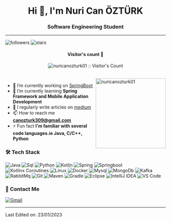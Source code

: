 <h1 align="center">Hi 👋, I'm Nuri Can ÖZTÜRK</h1>
<h3 align="center">Software Engineering Student</h3>

---

![followers](https://img.shields.io/github/followers/nuricanozturk01?style=social)
![stars](https://img.shields.io/github/stars/nuricanozturk01?style=social)

<h4 align="center">Visitor's count 👀</h4>
<p align="center"><img src="https://profile-counter.glitch.me/{nuricanozturk01}/count.svg" alt="nuricanozturk01 :: Visitor's Count" /></p>
<br/>
<img align="right" height="220px" src="https://blog.yuebaix.com/logo/imyuebaix.gif" alt="nuricanozturk01" />

- 🔭 I’m currently working on [SpringBoot](https://spring.io/projects/spring-boot)
- 🌱 I’m currently learning **Spring Framework and Mobile Application Development**
- 📝 I regularly write articles on [medium](http://medium.com/@qwerty01/)
- 📫 How to reach me **canozturk309@gmail.com**
- ⚡ Fun fact **I'm familiar with several code languages.ie Java, C/C++, Python**

### 🛠 Tech Stack

![Java](http://img.shields.io/badge/-Java-e8892f?style=flat-square&logo=java&logoColor=white)
![Sql](http://img.shields.io/badge/-Sql-00758f?style=flat-square&logo=Mysql&logoColor=white)
![Python](http://img.shields.io/badge/-Python-346e9e?style=flat-square&logo=python&logoColor=white)
![Kotlin](http://img.shields.io/badge/-Kotlin-7f52ff?style=flat-square&logo=kotlin&logoColor=white)
![Spring](http://img.shields.io/badge/-Spring-6db33f?style=flat-square&logo=spring&logoColor=white)
![Springboot](http://img.shields.io/badge/-Springboot-629e3a?style=flat-square&logo=springboot&logoColor=white)
![Kotlinx Coroutines](http://img.shields.io/badge/-Kotlinx%20Coroutines-7f52ff?style=flat-square&logo=kotlin&logoColor=white)
![Linux](http://img.shields.io/badge/-Linux-fad134?style=flat-square&logo=linux&logoColor=black)
![Docker](http://img.shields.io/badge/-Docker-3596ed?style=flat-square&logo=docker&logoColor=white)
![Mysql](http://img.shields.io/badge/-Mysql-white?style=flat-square&logo=mysql)
![MongoDb](http://img.shields.io/badge/-MongoDb-white?style=flat-square&logo=mongodb)
![Kafka](http://img.shields.io/badge/-Kafka-white?style=flat-square&logo=apachekafka&logoColor=black)
![RabbitMq](http://img.shields.io/badge/-RabbitMq-white?style=flat-square&logo=rabbitmq)
![Git](http://img.shields.io/badge/-Git-white?style=flat-square&logo=git)
![Maven](http://img.shields.io/badge/-Maven-white?style=flat-square&logo=apachemaven&logoColor=bc2043)
![Gradle](http://img.shields.io/badge/-Gradle-white?style=flat-square&logo=gradle&logoColor=09303a)
![Eclipse](http://img.shields.io/badge/-Eclipse-41347e?style=flat-square&logo=eclipse&logoColor=white)
![IntelliJ IDEA](http://img.shields.io/badge/-IntelliJ%20IDEA-black?style=flat-square&logo=intellijidea&logoColor=white)
![VS Code](http://img.shields.io/badge/-VS%20Code-black?style=flat-square&logo=visualstudiocode&logoColor=3aa7f2)


### 💬 Contact Me

[![Gmail](https://img.shields.io/badge/-yuebaix@outlook.com-c14438?style=for-the-badge&logo=Gmail&logoColor=white)](mailto:canozturk309@gmail.com)

-----

Last Edited on: 23/01/2023
